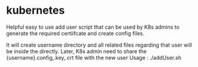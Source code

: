 # kubernetes

Helpful easy to use add user script that can be used by K8s admins to generate the required certiifcate and create config files. 

It will create username directory and all related files regarding that user will be inside the directly. Later, K8s admin need to share the {username}.config,.key,.crt file with the new user
Usage : 
./addUser.sh <username>
